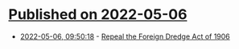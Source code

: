# [Published on 2022-05-06](index.md)

* [2022-05-06, 09:50:18](https://news.ycombinator.com/item?id=31283294) - [Repeal the Foreign Dredge Act of 1906](https://thezvi.substack.com/p/repeal-the-foreign-dredge-act-of)

